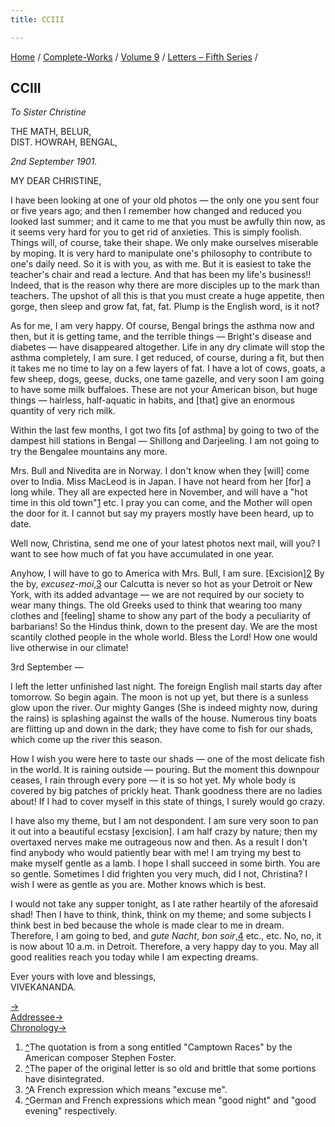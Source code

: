 ```yaml
---
title: CCIII

---
```



[Home](../../../index.htm) / [Complete-Works](../../complete_works.htm)
/ [Volume 9](../volume_9_contents.htm) / [Letters – Fifth
Series](letters_fifth_series_contents.htm) /



## CCIII

*To Sister Christine*

THE MATH, BELUR,  
DIST. HOWRAH, BENGAL,

*2nd September 1901.*

MY DEAR CHRISTINE,

I have been looking at one of your old photos — the only one you sent
four or five years ago; and then I remember how changed and reduced you
looked last summer; and it came to me that you must be awfully thin now,
as it seems very hard for you to get rid of anxieties. This is simply
foolish. Things will, of course, take their shape. We only make
ourselves miserable by moping. It is very hard to manipulate one's
philosophy to contribute to one's daily need. So it is with you, as with
me. But it is easiest to take the teacher's chair and read a lecture.
And that has been my life's business!! Indeed, that is the reason why
there are more disciples up to the mark than teachers. The upshot of all
this is that you must create a huge appetite, then gorge, then sleep and
grow fat, fat, fat. Plump is the English word, is it not?

As for me, I am very happy. Of course, Bengal brings the asthma now and
then, but it is getting tame, and the terrible things — Bright's disease
and diabetes — have disappeared altogether. Life in any dry climate will
stop the asthma completely, I am sure. I get reduced, of course, during
a fit, but then it takes me no time to lay on a few layers of fat. I
have a lot of cows, goats, a few sheep, dogs, geese, ducks, one tame
gazelle, and very soon I am going to have some milk buffaloes. These are
not your American bison, but huge things — hairless, half-aquatic in
habits, and \[that\] give an enormous quantity of very rich milk.

Within the last few months, I got two fits \[of asthma\] by going to two
of the dampest hill stations in Bengal — Shillong and Darjeeling. I am
not going to try the Bengalee mountains any more.

Mrs. Bull and Nivedita are in Norway. I don't know when they \[will\]
come over to India. Miss MacLeod is in Japan. I have not heard from her
\[for\] a long while. They all are expected here in November, and will
have a "hot time in this old town"[1](#fn1) etc. I pray you can come,
and the Mother will open the door for it. I cannot but say my prayers
mostly have been heard, up to date.

Well now, Christina, send me one of your latest photos next mail, will
you? I want to see how much of fat you have accumulated in one year.

Anyhow, I will have to go to America with Mrs. Bull, I am sure.
\[Excision\][2](#fn2)  By the by, *excusez-moi*,[3](#fn3) our Calcutta
is never so hot as your Detroit or New York, with its added advantage —
we are not required by our society to wear many things. The old Greeks
used to think that wearing too many clothes and \[feeling\] shame to
show any part of the body a peculiarity of barbarians! So the Hindus
think, down to the present day. We are the most scantily clothed people
in the whole world. Bless the Lord! How one would live otherwise in our
climate!

3rd September —

I left the letter unfinished last night. The foreign English mail starts
day after tomorrow. So begin again. The moon is not up yet, but there is
a sunless glow upon the river. Our mighty Ganges (She is indeed mighty
now, during the rains) is splashing against the walls of the house.
Numerous tiny boats are flitting up and down in the dark; they have come
to fish for our shads, which come up the river this season.

How I wish you were here to taste our shads — one of the most delicate
fish in the world. It is raining outside — pouring. But the moment this
downpour ceases, I rain through every pore — it is so hot yet. My whole
body is covered by big patches of prickly heat. Thank goodness there are
no ladies about! If I had to cover myself in this state of things, I
surely would go crazy.

I have also my theme, but I am not despondent. I am sure very soon to
pan it out into a beautiful ecstasy \[excision\]. I am half crazy by
nature; then my overtaxed nerves make me outrageous now and then. As a
result I don't find anybody who would patiently bear with me! I am
trying my best to make myself gentle as a lamb. I hope I shall succeed
in some birth. You are so gentle. Sometimes I did frighten you very
much, did I not, Christina? I wish I were as gentle as you are. Mother
knows which is best.

I would not take any supper tonight, as I ate rather heartily of the
aforesaid shad! Then I have to think, think, think on my theme; and some
subjects I think best in bed because the whole is made clear to me in
dream. Therefore, I am going to bed, and *gute Nacht*, *bon
soir*,[4](#fn4) etc., etc. No, no, it is now about 10 a.m. in Detroit.
Therefore, a very happy day to you. May all good realities reach you
today while I am expecting dreams.

Ever yours with love and blessings,  
VIVEKANANDA.

[→](204_christine.htm)  
[Addressee→](204_christine.htm)  
[Chronology→](../../volume_5/epistles_first_series/112_blessed_and_beloved.htm)



1.  [^](#fn1_1)The quotation is from a song entitled "Camptown Races" by
    the American composer Stephen Foster.
2.  [^](#fn2_1)The paper of the original letter is so old and brittle
    that some portions have disintegrated.
3.  [^](#fn3_1)A French expression which means "excuse me".
4.  [^](#fn4_1)German and French expressions which mean "good night" and
    "good evening" respectively.
